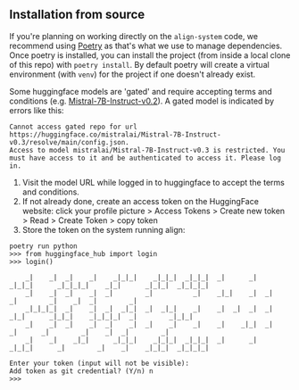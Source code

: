 ## Installation from source

If you're planning on working directly on the `align-system` code, we
recommend using [Poetry](https://python-poetry.org/) as that's what we
use to manage dependencies.  Once poetry is installed, you can install
the project (from inside a local clone of this repo) with `poetry
install`.  By default poetry will create a virtual environment (with
`venv`) for the project if one doesn't already exist.

Some huggingface models are 'gated' and require accepting terms and conditions (e.g. [Mistral-7B-Instruct-v0.2](https://huggingface.co/mistralai/Mistral-7B-Instruct-v0.2)). 
A gated model is indicated by errors like this:
```
Cannot access gated repo for url https://huggingface.co/mistralai/Mistral-7B-Instruct-v0.3/resolve/main/config.json.
Access to model mistralai/Mistral-7B-Instruct-v0.3 is restricted. You must have access to it and be authenticated to access it. Please log in.
```
1. Visit the model URL while logged in to huggingface to accept the terms and conditions.
2. If not already done, create an access token on the HuggingFace website: click your profile picture > Access Tokens > Create new token > Read > Create Token > copy token 
3. Store the token on the system running align:
```
poetry run python
>>> from huggingface_hub import login
>>> login()

    _|    _|  _|    _|    _|_|_|    _|_|_|  _|_|_|  _|      _|    _|_|_|      _|_|_|_|    _|_|      _|_|_|  _|_|_|_|
    _|    _|  _|    _|  _|        _|          _|    _|_|    _|  _|            _|        _|    _|  _|        _|
    _|_|_|_|  _|    _|  _|  _|_|  _|  _|_|    _|    _|  _|  _|  _|  _|_|      _|_|_|    _|_|_|_|  _|        _|_|_|
    _|    _|  _|    _|  _|    _|  _|    _|    _|    _|    _|_|  _|    _|      _|        _|    _|  _|        _|
    _|    _|    _|_|      _|_|_|    _|_|_|  _|_|_|  _|      _|    _|_|_|      _|        _|    _|    _|_|_|  _|_|_|_|

Enter your token (input will not be visible):
Add token as git credential? (Y/n) n
>>>
```

